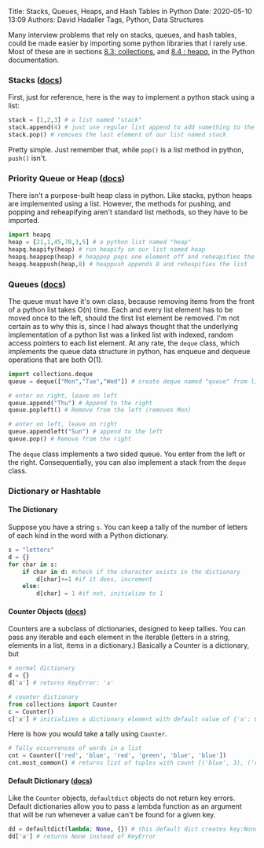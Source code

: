 Title: Stacks, Queues, Heaps, and Hash Tables in Python
Date: 2020-05-10 13:09
Authors: David Hadaller
Tags, Python, Data Structures


Many interview problems that rely on stacks, queues, and hash tables, could be made easier by importing some python libraries that I rarely use. Most of these are in sections [8.3: collections](https://docs.python.org/3.8/library/collections.html), and [8.4 : heapq](https://docs.python.org/3.8/library/heapq.html?highlight=heapq#module-heapq),  in the Python documentation. 

### Stacks ([docs](https://docs.python.org/3/tutorial/datastructures.html#using-lists-as-stacks))

First, just for reference, here is the way to implement a python stack using a list:

```python
stack = [1,2,3] # a list named "stack"
stack.append(4) # just use regular list append to add something to the stack
stack.pop() # removes the last element of our list named stack
```

Pretty simple. Just remember that, while `pop()` is a list method in python, `push()` isn't.

### Priority Queue or  Heap ([docs](https://docs.python.org/2/library/heapq.html))

There isn't a purpose-built heap class in python. Like stacks, python heaps are implemented using a list. However, the methods for pushing, and popping and reheapifying aren't standard list methods, so they have to be imported.

```python
import heapq
heap = [21,1,45,78,3,5] # a python list named "heap"
heapq.heapify(heap) # run heapify on our list named heap
heapq.heappop(heap) # heappop pops one element off and reheapifies the list
heapq.heappush(heap,8) # heappush appends 8 and reheapifies the list 
```

### Queues ([docs](https://docs.python.org/2/library/collections.html#deque-objects))

The queue must have it's own class, because removing items from the front of a python list takes O(n) time. Each and every list element has to be moved once to the left, should the first list element be removed. I'm not certain as to why this is, since I had always thought that the underlying implementation of a python list was a linked list with indexed, random access pointers to each list element. At any rate, the `deque` class, which implements the queue data structure in python, has enqueue and dequeue operations that are both O(1).

```python
import collections.deque
queue = deque(["Mon","Tue","Wed"]) # create deque named "queue" from list

# enter on right, leave on left
queue.append("Thu") # Append to the right
queue.popleft() # Remove from the left (removes Mon)

# enter on left, leave on right
queue.appendleft("Sun") # append to the left
queue.pop() # Remove from the right
```

The `deque` class implements a two sided queue. You enter from the left or the right. Consequentially, you can also implement a stack from the `deque` class.

### Dictionary or Hashtable

#### The Dictionary

Suppose you have a string `s`. You can keep a tally of the number of letters of each kind in the word with a Python dictionary. 

```python
s = "letters"
d = {}
for char in s:
    if char in d: #check if the character exists in the dictionary
        d[char]+=1 #if it does, increment
    else: 
        d[char] = 1 #if not, initialize to 1
```

#### Counter Objects ([docs](https://docs.python.org/2/library/collections.html#counter-objects))

Counters are a subclass of dictionaries, designed to keep tallies. You can pass any iterable and each element in the iterable (letters in a string, elements in a list, items in a dictionary.)  Basically a Counter is a dictionary, but 

```python
# normal dictionary
d = {} 
d['a'] # returns KeyError: 'a'

# counter dictionary 
from collections import Counter
c = Counter()
c['a'] # initializes a dictionary element with default value of {'a': 0} AND returns 0
```

Here is how you would take a tally using `Counter`.

```python
# Tally occurrences of words in a list
cnt = Counter(['red', 'blue', 'red', 'green', 'blue', 'blue'])
cnt.most_common() # returns list of tuples with count [('blue', 3), ('red', 2), ('green', 1)]
```


#### Default Dictionary ([docs](https://docs.python.org/2/library/collections.html#defaultdict-objects))

Like the `Counter` objects, `defaultdict` objects do not return key errors. Default dictionaries allow you to pass a lambda function as an argument that will be run whenever a value can't be found for a given key.

```python
dd = defaultdict(lambda: None, {}) # this default dict creates key:None in dictionary whenever key doesn't already exist
dd['a'] # returns None instead of KeyError
```

 